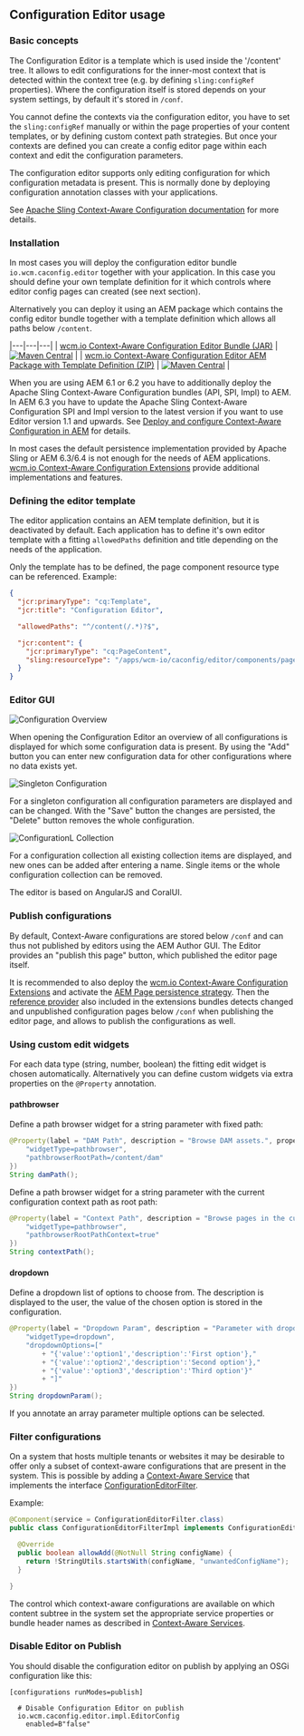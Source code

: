 ## Configuration Editor usage

### Basic concepts

The Configuration Editor is a template which is used inside the '/content' tree. It allows to edit configurations for the inner-most context that is detected within the context tree (e.g. by defining `sling:configRef` properties). Where the configuration itself is stored depends on your system settings, by default it's stored in `/conf`.

You cannot define the contexts via the configuration editor, you have to set the `sling:configRef` manually or within the page properties of your content templates, or by defining custom context path strategies. But once your contexts are defined you can create a config editor page within each context and edit the configuration parameters.

The configuration editor supports only editing configuration for which configuration metadata is present. This is normally done by deploying configuration annotation classes with your applications.

See [Apache Sling Context-Aware Configuration documentation][sling-caconfig] for more details.


### Installation

In most cases you will deploy the configuration editor bundle `io.wcm.caconfig.editor` together with your application. In this case you should define your own template definition for it which controls where editor config pages can created (see next section).

Alternatively you can deploy it using an AEM package which contains the config editor bundle together with a template definition which allows all paths below `/content`.

|---|---|---|
| [wcm.io Context-Aware Configuration Editor Bundle (JAR)](https://maven-badges.herokuapp.com/maven-central/io.wcm/io.wcm.caconfig.editor) | [![Maven Central](https://maven-badges.herokuapp.com/maven-central/io.wcm/io.wcm.caconfig.editor/badge.svg)](https://maven-badges.herokuapp.com/maven-central/io.wcm/io.wcm.caconfig.editor) |
| [wcm.io Context-Aware Configuration Editor AEM Package with Template Definition (ZIP)](https://search.maven.org/#search%7Cga%7C1%7Cg%3A%22io.wcm%22%20AND%20a%3A%22io.wcm.caconfig.editor.package%22) | [![Maven Central](https://maven-badges.herokuapp.com/maven-central/io.wcm/io.wcm.caconfig.editor.package/badge.svg)](https://search.maven.org/#search%7Cga%7C1%7Cg%3A%22io.wcm%22%20AND%20a%3A%22io.wcm.caconfig.editor.package%22) |


When you are using AEM 6.1 or 6.2 you have to additionally deploy the Apache Sling Context-Aware Configuration bundles (API, SPI, Impl) to AEM. In AEM 6.3 you have to update the Apache Sling Context-Aware Configuration SPI and Impl version to the latest version if you want to use Editor version 1.1 and upwards. See [Deploy and configure Context-Aware Configuration in AEM][deploy-configure-caconfig-in-aem] for details.

In most cases the default persistence implementation provided by Apache Sling or AEM 6.3/6.4 is not enough for the needs of AEM applications. [wcm.io Context-Aware Configuration Extensions][wcmio-caconfig-extensions] provide additional implementations and features.


### Defining the editor template

The editor application contains an AEM template definition, but it is deactivated by default. Each application
has to define it's own editor template with a fitting `allowedPaths` definition and title depending
on the needs of the application.

Only the template has to be defined, the page component resource type can be referenced. Example:

```json
{
  "jcr:primaryType": "cq:Template",
  "jcr:title": "Configuration Editor",

  "allowedPaths": "^/content(/.*)?$",

  "jcr:content": {
    "jcr:primaryType": "cq:PageContent",
    "sling:resourceType": "/apps/wcm-io/caconfig/editor/components/page/editor"
  }
}
```


### Editor GUI

![Configuration Overview](images/configuration-overview.png)

When opening the Configuration Editor an overview of all configurations is displayed for which some configuration data is present. By using the "Add" button you can enter new configuration data for other configurations where no data exists yet.

![Singleton Configuration](images/configuration-editor-singleton.png)

For a singleton configuration all configuration parameters are displayed and can be changed. With the "Save" button the changes are persisted, the "Delete" button removes the whole configuration.

![ConfigurationL Collection](images/configuration-editor-list.png)

For a configuration collection all existing collection items are displayed, and new ones can be added after entering a name. Single items or the whole configuration collection can be removed.


The editor is based on AngularJS and CoralUI.


### Publish configurations

By default, Context-Aware configurations are stored below `/conf` and can thus not published by editors using the AEM Author GUI. The Editor provides an "publish this page" button, which published the editor page itself.

It is recommended to also deploy the [wcm.io Context-Aware Configuration Extensions][wcmio-caconfig-extensions] and activate the [AEM Page persistence strategy][wcmio-caconfig-extensions-persistence-strategies]. Then the [reference provider][wcmio-caconfig-extensions-reference-provider] also included in the extensions bundles detects changed and unpublished configuration pages below `/conf` when publishing the editor page, and allows to publish the configurations as well.


### Using custom edit widgets

For each data type (string, number, boolean) the fitting edit widget is chosen automatically. Alternatively you can define custom widgets via extra properties on the `@Property` annotation. 


#### pathbrowser

Define a path browser widget for a string parameter with fixed path:

```java
@Property(label = "DAM Path", description = "Browse DAM assets.", property = {
    "widgetType=pathbrowser",
    "pathbrowserRootPath=/content/dam"
})
String damPath();
```

Define a path browser widget for a string parameter with the current configuration context path as root path:

```java
@Property(label = "Context Path", description = "Browse pages in the current site.", property = {
    "widgetType=pathbrowser",
    "pathbrowserRootPathContext=true"
})
String contextPath();
```


#### dropdown

Define a dropdown list of options to choose from. The description is displayed to the user, the value of the chosen option is stored in the configuration.

```java
@Property(label = "Dropdown Param", description = "Parameter with dropdown list.", property = {
    "widgetType=dropdown",
    "dropdownOptions=["
        + "{'value':'option1','description':'First option'},"
        + "{'value':'option2','description':'Second option'},"
        + "{'value':'option3','description':'Third option'}"
        + "]"
})
String dropdownParam();
```

If you annotate an array parameter multiple options can be selected.


### Filter configurations

On a system that hosts multiple tenants or websites it may be desirable to offer only a subset of context-aware configurations that are present in the system. This is possible by adding a [Context-Aware Service][wcmio-caservice] that implements the interface [ConfigurationEditorFilter][configurationeditorfilter-interface].

Example:

```java
@Component(service = ConfigurationEditorFilter.class)
public class ConfigurationEditorFilterImpl implements ConfigurationEditorFilter {

  @Override
  public boolean allowAdd(@NotNull String configName) {
    return !StringUtils.startsWith(configName, "unwantedConfigName");
  }

}
```

The control which context-aware configurations are available on which content subtree in the system set the appropriate service properties or bundle header names as described in [Context-Aware Services][wcmio-caservice].


### Disable Editor on Publish

You should disable the configuration editor on publish by applying an OSGi configuration like this:

```
[configurations runModes=publish]

  # Disable Configuration Editor on publish
  io.wcm.caconfig.editor.impl.EditorConfig
    enabled=B"false"
```



[sling-caconfig]: https://sling.apache.org/documentation/bundles/context-aware-configuration/context-aware-configuration.html
[deploy-configure-caconfig-in-aem]: https://wcm.io/caconfig/deploy-configure-caconfig-in-aem.html
[wcmio-caconfig-extensions]: https://wcm.io/caconfig/extensions/
[wcmio-caconfig-extensions-persistence-strategies]: https://wcm.io/caconfig/extensions/persistence-strategies.html
[wcmio-caconfig-extensions-reference-provider]: https://wcm.io/caconfig/extensions/reference-provider.html
[wcmio-caservice]: https://wcm.io/sling/commons/context-aware-services.html
[configurationeditorfilter-interface]: bundle/apidocs/io/wcm/caconfig/editor/ConfigurationEditorFilter.html

